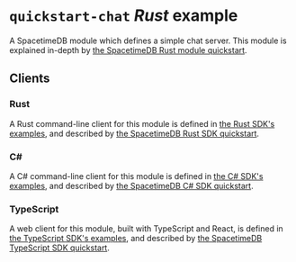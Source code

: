 # `quickstart-chat` *Rust* example

A SpacetimeDB module which defines a simple chat server. This module is explained in-depth
by [the SpacetimeDB Rust module quickstart](https://spacetimedb.com/docs/modules/rust/quickstart).

## Clients

### Rust

A Rust command-line client for this module is defined
in [the Rust SDK's examples](/crates/sdk/examples/quickstart-chat), and described
by [the SpacetimeDB Rust SDK quickstart](https://spacetimedb.com/docs/sdks/rust/quickstart).

### C#

A C# command-line client for this module is defined
in [the C# SDK's examples](https://github.com/clockworklabs/spacetimedb-csharp-sdk/tree/master/examples/quickstart/client),
and described by [the SpacetimeDB C# SDK quickstart](https://spacetimedb.com/docs/sdks/csharp/quickstart).

### TypeScript

A web client for this module, built with TypeScript and React, is defined
in [the TypeScript SDK's examples](https://github.com/clockworklabs/SpacetimeDB/tree/master/sdks/typescript/examples/quickstart-chat),
and described by [the SpacetimeDB TypeScript SDK quickstart](https://spacetimedb.com/docs/sdks/typescript/quickstart).
